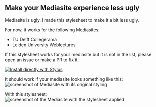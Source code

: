 ## Make your Mediasite experience less ugly
Mediasite is ugly. I made this stylesheet to make it a bit less ugly.

For now, it works for the following Mediasites:
* TU Delft Collegerama
* Leiden University Weblectures

If this stylesheet works for your mediasite but it is not in the list, please open an issue or make a PR to fix it.

[![Install directly with Stylus](https://img.shields.io/badge/Install%20directly%20with-Stylus-116b59.svg?longCache=true&style=flat)](https://raw.githubusercontent.com/Pwuts/modern-mediasite/master/Mediasite.user.css)

It should work if your mediasite looks something like this:
![screenshot of Mediasite with its original styling](https://puu.sh/FlJgG/ca31b67315.png)

With this stylesheet:
![screenshot of the Mediasite with the stylesheet applied](https://puu.sh/FlJhq/d728ca1b92.png)
